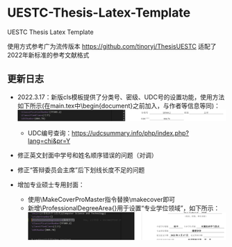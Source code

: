 # UESTC-Thesis-Latex-Template
UESTC Thesis Latex Template

使用方式参考广为流传版本 https://github.com/tinoryj/ThesisUESTC
适配了2022年新标准的参考文献格式

## 更新日志
* 2022.3.17：新版cls模板提供了分类号、密级、UDC号的设置功能，使用方法如下所示(在main.tex中\begin{document}之前加入，与作者等信息等同)：
  ![UDC](pic/UDCID.png)

  * UDC编号查询：https://udcsummary.info/php/index.php?lang=chi&pr=Y
* 修正英文封面中学号和姓名顺序错误的问题（对调）
* 修正“答辩委员会主席”后下划线长度不足的问题
* 增加专业硕士专用封面：
  * 使用\MakeCoverProMaster指令替换\makecover即可
  * 新增\ProfessionalDegreeArea{}用于设置“专业学位领域”，如下所示：
  ![UDC](pic/promaster.png)
